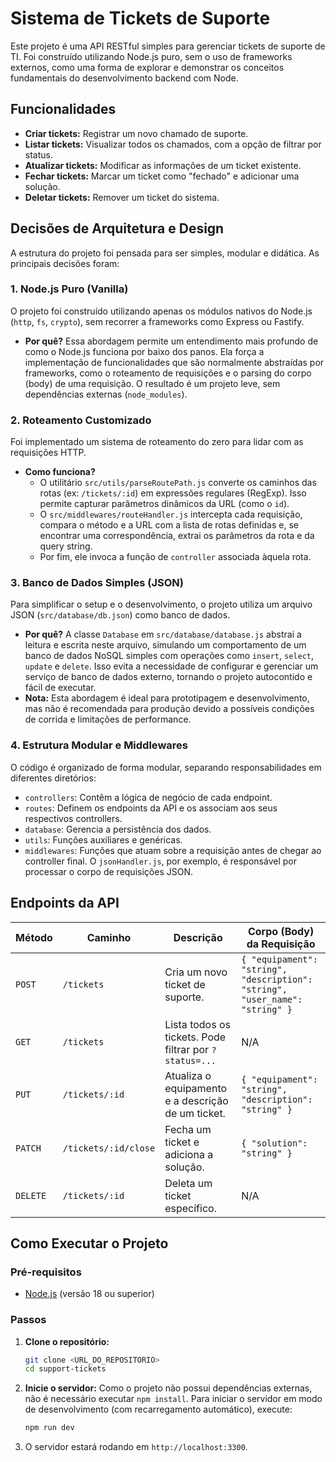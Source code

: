 # Sistema de Tickets de Suporte

Este projeto é uma API RESTful simples para gerenciar tickets de suporte de TI. Foi construído utilizando Node.js puro, sem o uso de frameworks externos, como uma forma de explorar e demonstrar os conceitos fundamentais do desenvolvimento backend com Node.

## Funcionalidades

- **Criar tickets:** Registrar um novo chamado de suporte.
- **Listar tickets:** Visualizar todos os chamados, com a opção de filtrar por status.
- **Atualizar tickets:** Modificar as informações de um ticket existente.
- **Fechar tickets:** Marcar um ticket como "fechado" e adicionar uma solução.
- **Deletar tickets:** Remover um ticket do sistema.

## Decisões de Arquitetura e Design

A estrutura do projeto foi pensada para ser simples, modular e didática. As principais decisões foram:

### 1. Node.js Puro (Vanilla)

O projeto foi construído utilizando apenas os módulos nativos do Node.js (`http`, `fs`, `crypto`), sem recorrer a frameworks como Express ou Fastify.

- **Por quê?** Essa abordagem permite um entendimento mais profundo de como o Node.js funciona por baixo dos panos. Ela força a implementação de funcionalidades que são normalmente abstraídas por frameworks, como o roteamento de requisições e o parsing do corpo (body) de uma requisição. O resultado é um projeto leve, sem dependências externas (`node_modules`).

### 2. Roteamento Customizado

Foi implementado um sistema de roteamento do zero para lidar com as requisições HTTP.

- **Como funciona?**
    - O utilitário `src/utils/parseRoutePath.js` converte os caminhos das rotas (ex: `/tickets/:id`) em expressões regulares (RegExp). Isso permite capturar parâmetros dinâmicos da URL (como o `id`).
    - O `src/middlewares/routeHandler.js` intercepta cada requisição, compara o método e a URL com a lista de rotas definidas e, se encontrar uma correspondência, extrai os parâmetros da rota e da query string.
    - Por fim, ele invoca a função de `controller` associada àquela rota.

### 3. Banco de Dados Simples (JSON)

Para simplificar o setup e o desenvolvimento, o projeto utiliza um arquivo JSON (`src/database/db.json`) como banco de dados.

- **Por quê?** A classe `Database` em `src/database/database.js` abstrai a leitura e escrita neste arquivo, simulando um comportamento de um banco de dados NoSQL simples com operações como `insert`, `select`, `update` e `delete`. Isso evita a necessidade de configurar e gerenciar um serviço de banco de dados externo, tornando o projeto autocontido e fácil de executar.
- **Nota:** Esta abordagem é ideal para prototipagem e desenvolvimento, mas não é recomendada para produção devido a possíveis condições de corrida e limitações de performance.

### 4. Estrutura Modular e Middlewares

O código é organizado de forma modular, separando responsabilidades em diferentes diretórios:

- `controllers`: Contêm a lógica de negócio de cada endpoint.
- `routes`: Definem os endpoints da API e os associam aos seus respectivos controllers.
- `database`: Gerencia a persistência dos dados.
- `utils`: Funções auxiliares e genéricas.
- `middlewares`: Funções que atuam sobre a requisição antes de chegar ao controller final. O `jsonHandler.js`, por exemplo, é responsável por processar o corpo de requisições JSON.

## Endpoints da API

| Método | Caminho                  | Descrição                                            | Corpo (Body) da Requisição                               |
|--------|--------------------------|--------------------------------------------------------|-----------------------------------------------------------|
| `POST` | `/tickets`               | Cria um novo ticket de suporte.                        | `{ "equipament": "string", "description": "string", "user_name": "string" }` |
| `GET`  | `/tickets`               | Lista todos os tickets. Pode filtrar por `?status=...` | N/A                                                       |
| `PUT`  | `/tickets/:id`           | Atualiza o equipamento e a descrição de um ticket.     | `{ "equipament": "string", "description": "string" }`     |
| `PATCH`| `/tickets/:id/close`     | Fecha um ticket e adiciona a solução.                  | `{ "solution": "string" }`                                |
| `DELETE`| `/tickets/:id`          | Deleta um ticket específico.                           | N/A                                                       |

## Como Executar o Projeto

### Pré-requisitos

- [Node.js](https://nodejs.org/) (versão 18 ou superior)

### Passos

1.  **Clone o repositório:**
    ```bash
    git clone <URL_DO_REPOSITORIO>
    cd support-tickets
    ```

2.  **Inicie o servidor:**
    Como o projeto não possui dependências externas, não é necessário executar `npm install`.
    Para iniciar o servidor em modo de desenvolvimento (com recarregamento automático), execute:
    ```bash
    npm run dev
    ```

3.  O servidor estará rodando em `http://localhost:3300`.
